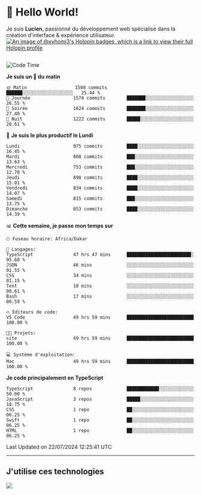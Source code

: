 # 👋 Hello World!

Je suis **Lucien**, passionné du développement web spécialisé dans la création d'interface & expérience utilisateur.
[![An image of @xyhomi3's Holopin badges, which is a link to view their full Holopin profile](https://holopin.me/xyhomi3)](https://holopin.io/@xyhomi3)

##

<!--START_SECTION:waka-->
![Code Time](http://img.shields.io/badge/Code%20Time-1%2C567%20hrs%2038%20mins-blue)

**Je suis un 🐤 du matin** 

```text
🌞 Matin                  1508 commits        ██████░░░░░░░░░░░░░░░░░░░   25.44 % 
🌆 Journée                1574 commits        ███████░░░░░░░░░░░░░░░░░░   26.55 % 
🌃 Soirée                 1624 commits        ███████░░░░░░░░░░░░░░░░░░   27.40 % 
🌙 Nuit                   1222 commits        █████░░░░░░░░░░░░░░░░░░░░   20.61 % 
```
📅 **Je suis le plus productif le Lundi** 

```text
Lundi                    975 commits         ████░░░░░░░░░░░░░░░░░░░░░   16.45 % 
Mardi                    808 commits         ███░░░░░░░░░░░░░░░░░░░░░░   13.63 % 
Mercredi                 753 commits         ███░░░░░░░░░░░░░░░░░░░░░░   12.70 % 
Jeudi                    890 commits         ████░░░░░░░░░░░░░░░░░░░░░   15.01 % 
Vendredi                 834 commits         ████░░░░░░░░░░░░░░░░░░░░░   14.07 % 
Samedi                   815 commits         ███░░░░░░░░░░░░░░░░░░░░░░   13.75 % 
Dimanche                 853 commits         ████░░░░░░░░░░░░░░░░░░░░░   14.39 % 
```


📊 **Cette semaine, je passe mon temps sur** 

```text
🕑︎ Fuseau horaire: Africa/Dakar

💬 Langages: 
TypeScript               47 hrs 47 mins      ████████████████████████░   95.60 % 
JSON                     46 mins             ░░░░░░░░░░░░░░░░░░░░░░░░░   01.55 % 
CSS                      34 mins             ░░░░░░░░░░░░░░░░░░░░░░░░░   01.15 % 
Text                     18 mins             ░░░░░░░░░░░░░░░░░░░░░░░░░   00.61 % 
Bash                     17 mins             ░░░░░░░░░░░░░░░░░░░░░░░░░   00.59 % 

🔥 Éditeurs de code: 
VS Code                  49 hrs 59 mins      █████████████████████████   100.00 % 

🐱‍💻 Projets: 
site                     49 hrs 59 mins      █████████████████████████   100.00 % 

💻 Système d'exploitation: 
Mac                      49 hrs 59 mins      █████████████████████████   100.00 % 
```

**Je code principalement en TypeScript** 

```text
TypeScript               8 repos             ████████████░░░░░░░░░░░░░   50.00 % 
JavaScript               3 repos             █████░░░░░░░░░░░░░░░░░░░░   18.75 % 
CSS                      1 repo              ██░░░░░░░░░░░░░░░░░░░░░░░   06.25 % 
Swift                    1 repo              ██░░░░░░░░░░░░░░░░░░░░░░░   06.25 % 
HTML                     1 repo              ██░░░░░░░░░░░░░░░░░░░░░░░   06.25 % 
```




 Last Updated on 22/07/2024 12:25:41 UTC
<!--END_SECTION:waka-->
---

## J'utilise ces technologies

<p align="left">
  <a href="https://skillicons.dev">
    <img src="https://skillicons.dev/icons?i=ts,js,md,scss,tailwind,react,docker,express,astro,vite,nextjs,vercel,figma,ableton" />
  </a>
</p>

